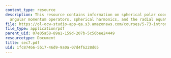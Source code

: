```yaml
---
content_type: resource
description: This resource contains information on spherical polar coordinates, orbital
  angular momentum operators, spherical harmonics, and the radial equation.
file: https://ol-ocw-studio-app-qa.s3.amazonaws.com/courses/5-73-introductory-quantum-mechanics-i-fall-2005/1fc874665b1746d99a0a07d4f6228d65_sec7.pdf
file_type: application/pdf
parent_uid: 07e05a58-89a1-159d-207b-5c56bee24449
resourcetype: Document
title: sec7.pdf
uid: 1fc87466-5b17-46d9-9a0a-07d4f6228d65
---
```

